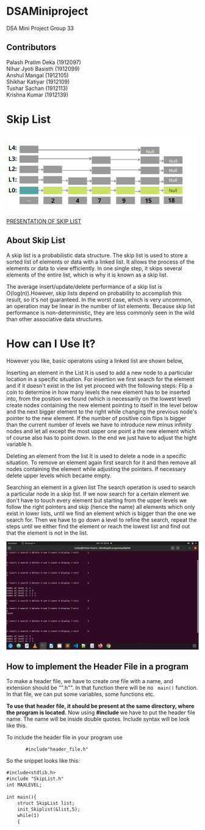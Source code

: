 # DSAMiniproject
DSA Mini Project Group 33
## Contributors
   Palash Pratim Deka 	(1912097)<br>
			Nihar Jyoti Basisth	(1912099)<br>
			Anshul Mangal	(1912105)<br>
		 Shikhar Katiyar	(1912109)<br>
			Tushar Sachan	(1912113)<br>
			Krishna Kumar	(1912139) <br>
# Skip List
![1](1.PNG)
 <p><a href="https://www.canva.com/design/DAEQWYM75I0/vqMQhQaE4EA04Ze90LIteQ/view">PRESENTATION OF SKIP LIST</a>

## About Skip List

A skip list is a probabilistic data structure. The skip list is used to store a sorted list of elements or data with a linked list. It allows the process of the elements or data to view efficiently. In one single step, it skips several elements of the entire list, which is why it is known as a skip list.

The average insert/update/delete performance of a skip list is O(log(n)).However, skip lists depend on probability to accomplish this result, so it's not guaranteed. In the worst case, which is very uncommon, an operation may be linear in the number of list elements. Because skip list performance is non-deterministic, they are less commonly seen in the wild than other associative data structures.

# How can I Use It?

However you like, basic operatons using a linked list are shown below,

Inserting an element in the List It is used to add a new node to a particular location in a specific situation. For insertion we first search for the element and if it doesn't exist in the list yet proceed with the following steps: Flip a coin to determine in how many levels the new element has to be inserted into, from the position we found (which is necessarily on the lowest level) create nodes containing the new element pointing to itself in the level below and the next bigger element to the right while changing the previous node's pointer to the new element. If the number of positive coin flips is bigger than the current number of levels we have to introduce new minus infinity nodes and let all except the most upper one point a the new element which of course also has to point down. In the end we just have to adjust the hight variable h.

Deleting an element from the list It is used to delete a node in a specific situation. To remove an element again first search for it and then remove all nodes containing the element while adjusting the pointers. If necessary delete upper levels which became empty.

Searching an element in a given list The search operation is used to search a particular node in a skip list. If we now search for a certain element we don't have to touch every element but starting from the upper levels we follow the right pointers and skip (hence the name) all elements which only exist in lower lists, until we find an element which is bigger than the one we search for. Then we have to go down a level to refine the search, repeat the steps until we either find the element or reach the lowest list and find out that the element is not in the list.

![2](2.png)

## How to implement the Header File in a program

To make a header file, we have to create one file with a name, and extension should be "".h"". In that function there will be no ``` main()``` function. In that file, we can put some variables, some functions etc.<p> <b>To use that header file, it should be present at the same directory, where the program is located.</b>
	Now using <b>    #include   </b> we have to put the header file name. The name will be inside double quotes. Include syntax will be look like this.

To include the header file in your program use

           #include"header_file.h"
	   
	  
So the snippet looks like this:
```#include<stdio.h>
#include<stdlib.h>
#include "SkipList.h"
int MAXLEVEL;

int main(){
	struct SkipList list;
	init_Skiplist(&list,5);
	while(1)
	{

